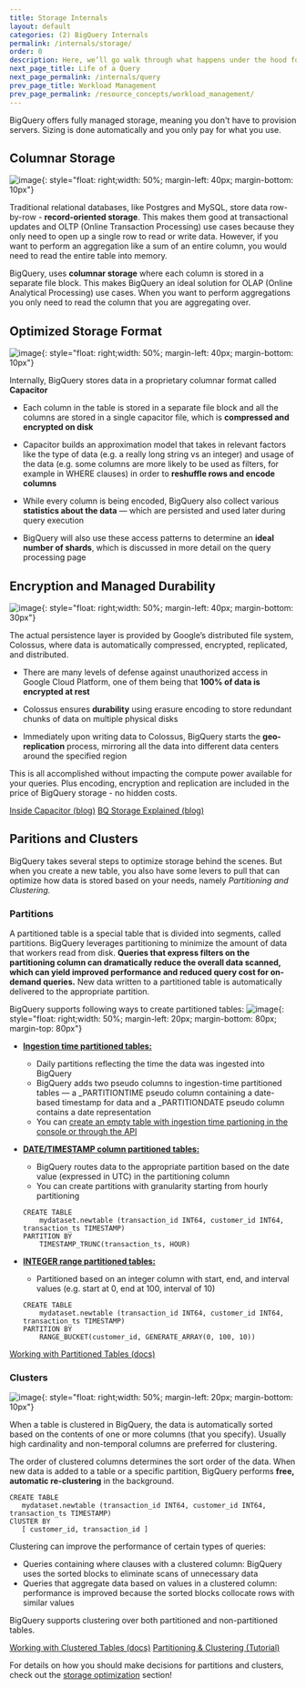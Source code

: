 ```yaml
---
title: Storage Internals
layout: default
categories: (2) BigQuery Internals
permalink: /internals/storage/
order: 0
description: Here, we’ll go walk through what happens under the hood for BigQuery storage
next_page_title: Life of a Query
next_page_permalink: /internals/query
prev_page_title: Workload Management
prev_page_permalink: /resource_concepts/workload_management/
---
```


BigQuery offers fully managed storage, meaning you don't have to provision servers. Sizing is done automatically and you only pay for what you use. 


## Columnar Storage
![image](/assets/images/column_storage.png){: style="float: right;width: 50%; margin-left: 40px; margin-bottom: 10px"}

Traditional relational databases, like Postgres and MySQL, store data row-by-row - **record-oriented storage**. This makes them good at transactional updates and OLTP (Online Transaction Processing) use cases because they only need to open up a single row to read or write data. However, if you want to perform an aggregation like a sum of an entire column, you would need to read the entire table into memory.

BigQuery, uses **columnar storage** where each column is stored in a separate file block. This makes BigQuery an ideal solution for OLAP (Online Analytical Processing) use cases. When you want to perform aggregations you only need to read the column that you are aggregating over. 


## Optimized Storage Format
![image](/assets/images/capacitor.png){: style="float: right;width: 50%; margin-left: 40px; margin-bottom: 10px"}

Internally, BigQuery stores data in a proprietary columnar format called **Capacitor**

- Each column in the table is stored in a separate file block and all the columns are stored in a single capacitor file, which is **compressed and encrypted on disk** 

- Capacitor builds an approximation model that takes in relevant factors like the type of data (e.g. a really long string vs an integer) and usage of the data (e.g. some columns are more likely to be used as filters, for example in WHERE clauses) in order to **reshuffle rows and encode columns**

- While every column is being encoded, BigQuery also collect various **statistics about the data** — which are persisted and used later during query execution

- BigQuery will also use these access patterns to determine an **ideal number of shards**, which is discussed in more detail on the query processing page


## Encryption and Managed Durability
![image](/assets/images/colossus.png){: style="float: right;width: 50%; margin-left: 40px; margin-bottom: 30px"}

The actual persistence layer is provided by Google’s distributed file system, Colossus, where data is automatically compressed, encrypted, replicated, and distributed. 

- There are many levels of defense against unauthorized access in Google Cloud Platform, one of them being that **100% of data is encrypted at rest**

- Colossus ensures **durability** using erasure encoding to store redundant chunks of data on multiple physical disks

- Immediately upon writing data to Colossus, BigQuery starts the **geo-replication** process, mirroring all the data into different data centers around the specified region

This is all accomplished without impacting the compute power available for your queries. Plus encoding, encryption and replication are included in the price of BigQuery storage - no hidden costs.

<a href="https://cloud.google.com/blog/products/bigquery/inside-capacitor-bigquerys-next-generation-columnar-storage-format" class="button">Inside Capacitor (blog)</a>
<a href="https://medium.com/google-cloud/bigquery-explained-storage-overview-70cac32251fa" class="button">BQ Storage Explained (blog)</a>

## Paritions and Clusters
BigQuery takes several steps to optimize storage behind the scenes. But when you create a new table, you also have some levers to pull that can optimize how data is stored based on your needs, namely *Partitioning and Clustering.* 

### Partitions
A partitioned table is a special table that is divided into segments, called partitions. BigQuery leverages partitioning to minimize the amount of data that workers read from disk. **Queries that express filters on the partitioning column can dramatically reduce the overall data scanned, which can yield improved performance and reduced query cost for on-demand queries.** New data written to a partitioned table is automatically delivered to the appropriate partition.  

BigQuery supports following ways to create partitioned tables:
![image](/assets/images/partitions.png){: style="float: right;width: 50%; margin-left: 20px; margin-bottom: 80px; margin-top: 80px"}

- [**Ingestion time partitioned tables:**](https://cloud.google.com/bigquery/docs/creating-partitioned-tables)
    - Daily partitions reflecting  the time the data was ingested into BigQuery
    - BigQuery adds two pseudo columns to ingestion-time partitioned tables — a _PARTITIONTIME pseudo column containing a date-based timestamp for data and a _PARTITIONDATE pseudo column contains a date representation
    - You can [create an empty table with ingestion time partioning in the console or through the API](https://cloud.google.com/bigquery/docs/creating-partitioned-tables#console)

- [**DATE/TIMESTAMP column partitioned tables:**](https://cloud.google.com/bigquery/docs/creating-column-partitions)
    - BigQuery routes data to the appropriate partition based on the date value (expressed in UTC) in the partitioning column
    - You can create partitions with granularity starting from hourly partitioning
    ```
    CREATE TABLE
        mydataset.newtable (transaction_id INT64, customer_id INT64, transaction_ts TIMESTAMP)
    PARTITION BY
        TIMESTAMP_TRUNC(transaction_ts, HOUR)
    ```

- [**INTEGER range partitioned tables:**](https://cloud.google.com/bigquery/docs/creating-integer-range-partitions)
    - Partitioned based on an integer column with start, end, and interval values (e.g. start at 0, end at 100, interval of 10)
    ```
    CREATE TABLE
        mydataset.newtable (transaction_id INT64, customer_id INT64, transaction_ts TIMESTAMP)
    PARTITION BY
        RANGE_BUCKET(customer_id, GENERATE_ARRAY(0, 100, 10))
    ```

<a href="https://cloud.google.com/bigquery/docs/partitioned-tables" class="button">Working with Partitioned Tables (docs)</a>

### Clusters
![image](/assets/images/clusters.png){: style="float: right;width: 50%; margin-left: 20px; margin-bottom: 10px"}

When a table is clustered in BigQuery, the data is automatically sorted based on the contents of one or more columns (that you specify). Usually high cardinality and non-temporal columns are preferred for clustering.

The order of clustered columns determines the sort order of the data. When new data is added to a table or a specific partition, BigQuery performs **free, automatic re-clustering** in the background.

 ```
CREATE TABLE
    mydataset.newtable (transaction_id INT64, customer_id INT64, transaction_ts TIMESTAMP)
ClUSTER BY
    [ customer_id, transaction_id ] 
```

Clustering can improve the performance of certain types of queries:
- Queries containing where clauses with a clustered column: BigQuery uses the sorted blocks to eliminate scans of unnecessary data
- Queries that aggregate data based on values in a clustered column: performance is improved because the sorted blocks collocate rows with similar values

BigQuery supports clustering over both partitioned and non-partitioned tables.


<a href="https://cloud.google.com/bigquery/docs/clustered-tables" class="button">Working with Clustered Tables (docs)</a>
<a href="https://codelabs.developers.google.com/codelabs/gcp-bq-partitioning-and-clustering#0" class="button">Partitioning & Clustering (Tutorial)</a>


For details on how you should make decisions for partitions and clusters, check out the [storage optimization](/internals/storage_optimization/) section!


